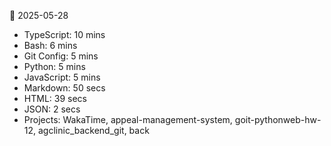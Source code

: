 📅 2025-05-28
- TypeScript: 10 mins
- Bash: 6 mins
- Git Config: 5 mins
- Python: 5 mins
- JavaScript: 5 mins
- Markdown: 50 secs
- HTML: 39 secs
- JSON: 2 secs
- Projects: WakaTime, appeal-management-system, goit-pythonweb-hw-12, agclinic_backend_git, back
